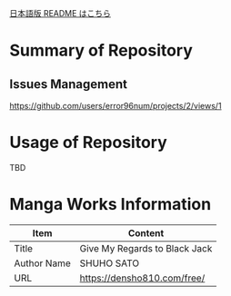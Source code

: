 [日本語版 README はこちら](README-ja.md)

# Summary of Repository

## Issues Management
https://github.com/users/error96num/projects/2/views/1

# Usage of Repository

TBD

# Manga Works Information

| Item | Content |
| ---- | ---- |
| Title | Give My Regards to Black Jack |
| Author Name | SHUHO SATO |
| URL | https://densho810.com/free/ |
